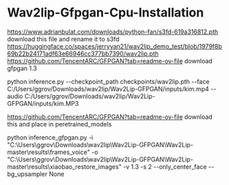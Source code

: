 # Wav2lip-Gfpgan-Cpu-Installation
https://www.adrianbulat.com/downloads/python-fan/s3fd-619a316812.pth download this file and rename it to s3fd
https://huggingface.co/spaces/jerryyan21/wav2lip_demo_test/blob/1979f8b69b22b24171adf63e66946cc377bb7390/wav2lip.pth
https://github.com/TencentARC/GFPGAN?tab=readme-ov-file download gfpgan 1.3

python inference.py --checkpoint_path checkpoints/wav2lip.pth --face C:/Users/ggrov/Downloads/wav2lip/Wav2Lip-GFPGAN/inputs/kim.mp4 --audio C:/Users/ggrov/Downloads/wav2lip/Wav2Lip-GFPGAN/inputs/kim.MP3

https://github.com/TencentARC/GFPGAN?tab=readme-ov-file  download this and place in peretrained_models

python inference_gfpgan.py -i "C:\Users\ggrov\Downloads\wav2lip\Wav2Lip-GFPGAN\Wav2Lip-master\results\frames_voice" -o "C:\Users\ggrov\Downloads\wav2lip\Wav2Lip-GFPGAN\Wav2Lip-master\results\xiaobao_restore_images" -v 1.3 -s 2 --only_center_face --bg_upsampler None
